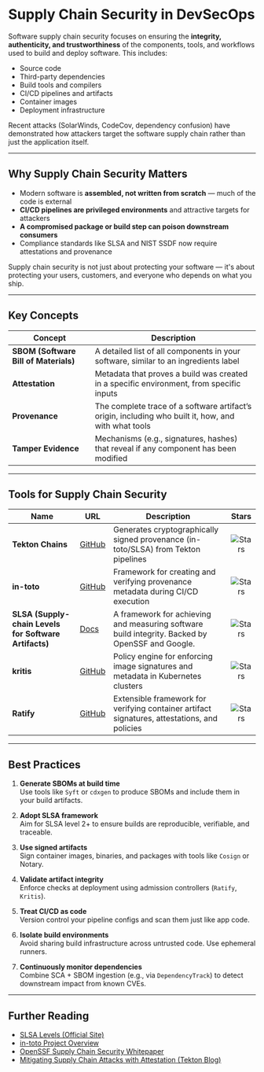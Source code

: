 # Supply Chain Security in DevSecOps

Software supply chain security focuses on ensuring the **integrity, authenticity, and trustworthiness** of the components, tools, and workflows used to build and deploy software. This includes:

- Source code
- Third-party dependencies
- Build tools and compilers
- CI/CD pipelines and artifacts
- Container images
- Deployment infrastructure

Recent attacks (SolarWinds, CodeCov, dependency confusion) have demonstrated how attackers target the software supply chain rather than just the application itself.

---

## Why Supply Chain Security Matters

- Modern software is **assembled, not written from scratch** — much of the code is external
- **CI/CD pipelines are privileged environments** and attractive targets for attackers
- **A compromised package or build step can poison downstream consumers**
- Compliance standards like SLSA and NIST SSDF now require attestations and provenance

Supply chain security is not just about protecting your software — it's about protecting your users, customers, and everyone who depends on what you ship.

---

## Key Concepts

| Concept | Description |
|--------|-------------|
| **SBOM (Software Bill of Materials)** | A detailed list of all components in your software, similar to an ingredients label |
| **Attestation** | Metadata that proves a build was created in a specific environment, from specific inputs |
| **Provenance** | The complete trace of a software artifact’s origin, including who built it, how, and with what tools |
| **Tamper Evidence** | Mechanisms (e.g., signatures, hashes) that reveal if any component has been modified |

---

## Tools for Supply Chain Security

| Name | URL | Description | Stars |
|------|-----|-------------|:-----:|
| **Tekton Chains** | [GitHub](https://github.com/tektoncd/chains) | Generates cryptographically signed provenance (in-toto/SLSA) from Tekton pipelines | ![Stars](https://img.shields.io/github/stars/tektoncd/chains?style=for-the-badge) |
| **in-toto** | [GitHub](https://github.com/in-toto/attestation/tree/v0.1.0/spec) | Framework for creating and verifying provenance metadata during CI/CD execution | ![Stars](https://img.shields.io/github/stars/in-toto/attestation?style=for-the-badge) |
| **SLSA (Supply-chain Levels for Software Artifacts)** | [Docs](https://slsa.dev/spec/v1.0/) | A framework for achieving and measuring software build integrity. Backed by OpenSSF and Google. | ![Stars](https://img.shields.io/github/stars/slsa-framework/slsa?style=for-the-badge) |
| **kritis** | [GitHub](https://github.com/grafeas/kritis) | Policy engine for enforcing image signatures and metadata in Kubernetes clusters | ![Stars](https://img.shields.io/github/stars/grafeas/kritis?style=for-the-badge) |
| **Ratify** | [GitHub](https://github.com/deislabs/ratify) | Extensible framework for verifying container artifact signatures, attestations, and policies | ![Stars](https://img.shields.io/github/stars/deislabs/ratify?style=for-the-badge) |

---

## ️Best Practices

1. **Generate SBOMs at build time**  
   Use tools like `Syft` or `cdxgen` to produce SBOMs and include them in your build artifacts.

2. **Adopt SLSA framework**  
   Aim for SLSA level 2+ to ensure builds are reproducible, verifiable, and traceable.

3. **Use signed artifacts**  
   Sign container images, binaries, and packages with tools like `Cosign` or Notary.

4. **Validate artifact integrity**  
   Enforce checks at deployment using admission controllers (`Ratify`, `Kritis`).

5. **Treat CI/CD as code**  
   Version control your pipeline configs and scan them just like app code.

6. **Isolate build environments**  
   Avoid sharing build infrastructure across untrusted code. Use ephemeral runners.

7. **Continuously monitor dependencies**  
   Combine SCA + SBOM ingestion (e.g., via `DependencyTrack`) to detect downstream impact from known CVEs.

---

## Further Reading

- [SLSA Levels (Official Site)](https://slsa.dev/spec/v1.0/)
- [in-toto Project Overview](https://in-toto.io/)
- [OpenSSF Supply Chain Security Whitepaper](https://openssf.org/blog/2023/05/31/openssf-supply-chain-integrity-working-group-provides-security-guidance-practical-frameworks-and-tools/)
- [Mitigating Supply Chain Attacks with Attestation (Tekton Blog)](https://www.ozone.one/supply-chain-security-with-tekton-chains)
